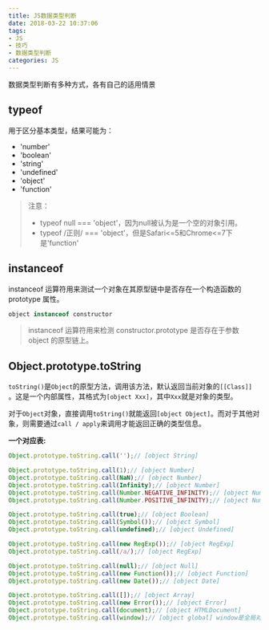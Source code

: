 ```yaml
---
title: JS数据类型判断
date: 2018-03-22 10:37:06
tags:
- JS
- 技巧
- 数据类型判断
categories: JS
---
```



数据类型判断有多种方式，各有自己的适用情景

## typeof

用于区分基本类型，结果可能为：
- 'number'
- 'boolean'
- 'string'
- 'undefined'
- 'object'
- 'function'

> 注意：
> - typeof null === 'object'，因为null被认为是一个空的对象引用。
> - typeof /正则/ === 'object'，但是Safari<=5和Chrome<=7下是'function'

## instanceof

instanceof 运算符用来测试一个对象在其原型链中是否存在一个构造函数的 prototype 属性。

```js
object instanceof constructor
```

> instanceof 运算符用来检测 constructor.prototype 是否存在于参数 object 的原型链上。

## Object.prototype.toString

`toString()`是`Object`的原型方法，调用该方法，默认返回当前对象的`[[Class]] `。这是一个内部属性，其格式为`[object Xxx]`，其中`Xxx`就是对象的类型。

对于`Object`对象，直接调用`toString()`就能返回`[object Object]`。而对于其他对象，则需要通过`call / apply`来调用才能返回正确的类型信息。

**一个对应表:**

```js
Object.prototype.toString.call('');// [object String]

Object.prototype.toString.call(1);// [object Number]
Object.prototype.toString.call(NaN);// [object Number]
Object.prototype.toString.call(Infinity);// [object Number]
Object.prototype.toString.call(Number.NEGATIVE_INFINITY);// [object Number]
Object.prototype.toString.call(Number.POSITIVE_INFINITY);// [object Number]

Object.prototype.toString.call(true);// [object Boolean]
Object.prototype.toString.call(Symbol());// [object Symbol]
Object.prototype.toString.call(undefined);// [object Undefined]

Object.prototype.toString.call(new RegExp());// [object RegExp]
Object.prototype.toString.call(/a/);// [object RegExp]

Object.prototype.toString.call(null);// [object Null]
Object.prototype.toString.call(new Function());// [object Function]
Object.prototype.toString.call(new Date());// [object Date]

Object.prototype.toString.call([]);// [object Array]
Object.prototype.toString.call(new Error());// [object Error]
Object.prototype.toString.call(document);// [object HTMLDocument]
Object.prototype.toString.call(window);// [object global] window是全局对象 global 的引用
```
